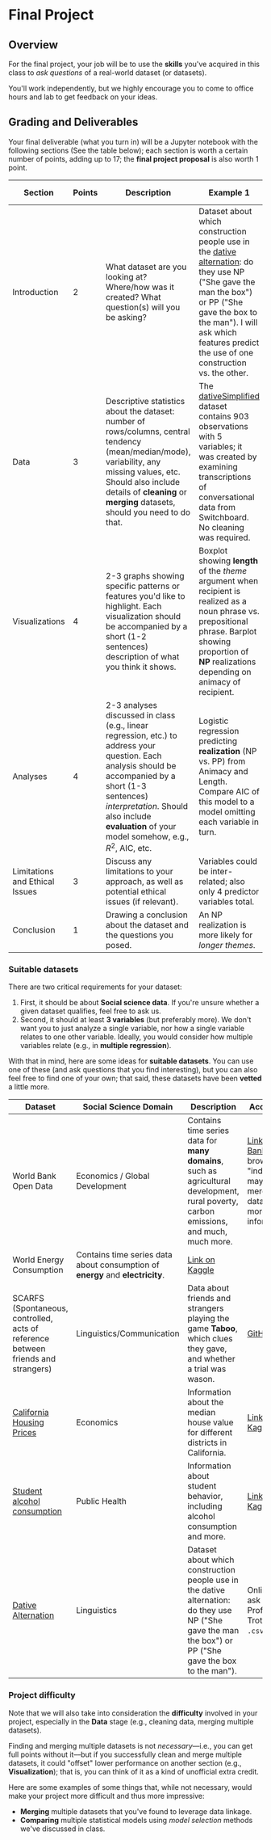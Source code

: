 # Final Project

## Overview

For the final project, your job will be to use the **skills** you've acquired in this class to *ask questions* of a real-world dataset (or datasets).

You'll work independently, but we highly encourage you to come to office hours and lab to get feedback on your ideas.

## Grading and Deliverables

Your final deliverable (what you turn in) will be a Jupyter notebook with the following sections (See the table below); each section is worth a certain number of points, adding up to 17; the **final project proposal** is also worth 1 point.


| Section | Points | Description | Example 1| Example 2 |
| --------------- | ---- | ---------- | -------- | ------- |
| Introduction |  2 | What dataset are you looking at? Where/how was it created? What question(s) will you be asking? | Dataset about which construction people use in the [dative alternation](http://www.glottopedia.org/index.php/Dative_alternation): do they use NP ("She gave the man the box") or PP ("She gave the box to the man"). I will ask which features predict the use of one construction vs. the other. | |
| Data |  3 |  Descriptive statistics about the dataset: number of rows/columns, central tendency (mean/median/mode), variability, any missing values, etc. Should also include details of **cleaning** or **merging** datasets, should you need to do that. | The [dativeSimplified](https://rdrr.io/cran/languageR/man/dativeSimplified.html) dataset contains 903 observations with 5 variables; it was created by examining transcriptions of conversational data from Switchboard. No cleaning was required. | |
| Visualizations | 4 |2-3 graphs showing specific patterns or features you'd like to highlight. Each visualization should be accompanied by a short (1-2 sentences) description of what you think it shows. | Boxplot showing **length** of the *theme* argument when recipient is realized as a noun phrase vs. prepositional phrase. Barplot showing proportion of **NP** realizations depending on animacy of recipient. | | 
| Analyses |  4| 2-3 analyses discussed in class (e.g., linear regression, etc.) to address your question. Each analysis should be accompanied by a short (1-3 sentences) *interpretation*. Should also include **evaluation** of your model somehow, e.g., $R^2$, AIC, etc. | Logistic regression predicting **realization** (NP vs. PP) from Animacy and Length. Compare AIC of this model to a model omitting each variable in turn. | |
| Limitations and Ethical Issues| 3 | Discuss any limitations to your approach, as well as potential ethical issues (if relevant). | Variables could be inter-related; also only 4 predictor variables total. |  |
| Conclusion |  1 | Drawing a conclusion about the dataset and the questions you posed. | An NP realization is more likely for *longer themes*.| |


### Suitable datasets

There are two critical requirements for your dataset:

1. First, it should be about **Social science data**. If you're unsure whether a given dataset qualifies, feel free to ask us.  
2. Second, it should at least **3 variables** (but preferably more). We don't want you to just analyze a single variable, nor how a single variable relates to one other variable. Ideally, you would consider how multiple variables relate (e.g., in **multiple regression**). 

With that in mind, here are some ideas for **suitable datasets**. You can use one of these (and ask questions that you find interesting), but you can also feel free to find one of your own; that said, these datasets have been **vetted** a little more.

| Dataset | Social Science Domain | Description | Accessing |
| ------ | ---- | ---------- | ------- |
| World Bank Open Data | Economics / Global Development | Contains time series data for **many domains**, such as agricultural development, rural poverty, carbon emissions, and much, much more. | [Link to Data Bank](https://data.worldbank.org/); can browse by "indicator"; may require merging datasets for more information. |
| World Energy Consumption | Contains time series data about consumption of **energy** and **electricity**. | [Link on Kaggle](https://www.kaggle.com/datasets/pralabhpoudel/world-energy-consumption) |
| SCARFS (Spontaneous, controlled, acts of reference between friends and strangers) | Linguistics/Communication | Data about friends and strangers playing the game **Taboo**, which clues they gave, and whether a trial was wason. | [GitHub Link](https://github.com/seantrott/scarfs) |
| [California Housing Prices](https://www.kaggle.com/datasets/camnugent/california-housing-prices) | Economics | Information about the median house value for different districts in California. | [Link on Kaggle](https://www.kaggle.com/datasets/camnugent/california-housing-prices). |
| [Student alcohol consumption](https://www.kaggle.com/datasets/uciml/student-alcohol-consumption?select=student-por.csv) | Public Health | Information about student behavior, including alcohol consumption and more. |  [Link on Kaggle](https://www.kaggle.com/datasets/uciml/student-alcohol-consumption?select=student-por.csv). |
| [Dative Alternation](https://rdrr.io/cran/languageR/man/dative.html) | Linguistics | Dataset about which construction people use in the dative alternation: do they use NP ("She gave the man the box") or PP ("She gave the box to the man"). | Online, or ask Professor Trott for `.csv` file |



### Project difficulty
Note that we will also take into consideration the **difficulty** involved in your project, especially in the **Data** stage (e.g., cleaning data, merging multiple datasets). 

Finding and merging multiple datasets is not *necessary*––i.e., you can get full points without it––but if you successfully clean and merge multiple datasets, it could "offset" lower performance on another section (e.g., **Visualization**); that is, you can think of it as a kind of unofficial extra credit.

Here are some examples of some things that, while not necessary, would make your project more difficult and thus more impressive:

- **Merging** multiple datasets that you've found to leverage data linkage.  
- **Comparing** multiple statistical models using *model selection* methods we've discussed in class. 

